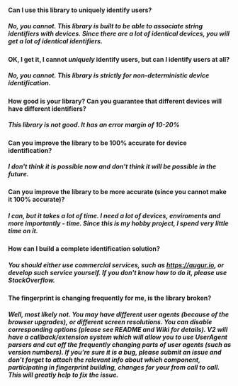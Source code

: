 #### Can I use this library to uniquely identify users?
##### No, you cannot. This library is built to be able to associate string identifiers with devices. Since there are a lot of identical devices, you will get a lot of identical identifiers.

#### OK, I get it, I cannot _uniquely_ identify users, but can I identify users at all?
##### No, you cannot. This library is strictly for non-deterministic device identification.

#### How good is your library? Can you guarantee that different devices will have different identifiers?
##### This library is not good. It has an error margin of 10-20%

#### Can you improve the library to be 100% accurate for device identification?
##### I don't think it is possible now and don't think it will be possible in the future.

#### Can you improve the library to be more accurate (since you cannot make it 100% accurate)?
##### I can, but it takes a lot of time. I need a lot of devices, enviroments and more importantly - time. Since this is my hobby project, I spend very little time on it.

#### How can I build a complete identification solution?
##### You should either use commercial services, such as https://augur.io, or develop such service yourself. If you don't know how to do it, please use StackOverflow.

#### The fingerprint is changing frequently for me, is the library broken?
##### Well, most likely not. You may have different user agents (because of the browser upgrades), or different screen resolutions. You can disable corresponding options (please see README and Wiki for details). V2 will have a callback/extension system which will allow you to use UserAgent parsers and cut off the frequently changing parts of user agents (such as version numbers). If you're sure it is a bug, please submit an issue and don't forget to attach the relevant info about which component, participating in fingerprint building, changes for your from call to call. This will greatly help to fix the issue.
